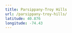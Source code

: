 ```yaml
---
title: Parsippany-Troy Hills
url: /parsippany-troy-hills/
latitude: 40.876
longitude: -74.43
---
```

